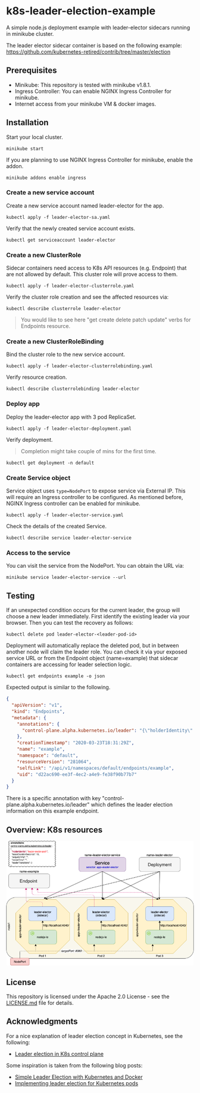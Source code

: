 # k8s-leader-election-example
A simple node.js deployment example with leader-elector sidecars running in minikube cluster. 

The leader elector sidecar container is based on the following example: https://github.com/kubernetes-retired/contrib/tree/master/election

## Prerequisites
* Minikube: This repository is tested with minikube v1.8.1.  
* Ingress Controller: You can enable NGINX Ingress Controller for minikube.
* Internet access from your minikube VM & docker images. 
 
## Installation 
Start your local cluster. 
```
minikube start
````

If you are planning to use NGINX Ingress Controller for minikube, enable the addon.

``` 
minikube addons enable ingress 
```

### Create a new service account
Create a new service account named leader-elector for the app. 

```
kubectl apply -f leader-elector-sa.yaml
```

Verify that the newly created service account exists.
```
kubectl get serviceaccount leader-elector
```

### Create a new ClusterRole
Sidecar containers need access to K8s API resources (e.g. Endpoint) that are not allowed by default. This cluster role will prove access to them. 
```
kubectl apply -f leader-elector-clusterrole.yaml
```

Verify the cluster role creation and see the affected resources via: 
```
kubectl describe clusterrole leader-elector
```
> You would like to see here "get create delete patch update" verbs for Endpoints resource.


### Create a new ClusterRoleBinding 
Bind the cluster role to the new service account.
```
kubectl apply -f leader-elector-clusterrolebinding.yaml
```
Verify resource creation.
```
kubectl describe clusterrolebinding leader-elector
```
### Deploy app
Deploy the leader-elector app with 3 pod ReplicaSet.
```
kubectl apply -f leader-elector-deployment.yaml
```
Verify deployment. 
> Completion might take couple of mins for the first time.
```
kubectl get deployment -n default
```

### Create Service object
Service object uses `type=NodePort` to expose service via External IP. This will require an Ingress controller to be configured. As mentioned before, NGINX Ingress controller can be enabled for minikube. 

```
kubectl apply -f leader-elector-service.yaml
```

Check the details of the created Service. 
```
kubectl describe service leader-elector-service
```

### Access to the service 

You can visit the service from the NodePort. You can obtain the URL via: 
```
minikube service leader-elector-service --url
``` 

## Testing
If an unexpected condition occurs for the current leader, the group will choose a new leader immediately. First identify the existing leader via your browser. Then you can test the recovery as follows: 
```
kubectl delete pod leader-elector-<leader-pod-id>
```

Deployment will automatically replace the deleted pod, but in between another node will claim the leader role. You can check it via your exposed service URL or from the Endpoint object (name=example) that sidecar containers are accessing for leader selection logic. 

```
kubectl get endpoints example -o json
```

Expected output is similar to the following. 
```json
{
  "apiVersion": "v1",
  "kind": "Endpoints",
  "metadata": {
    "annotations": {
      "control-plane.alpha.kubernetes.io/leader": "{\"holderIdentity\":\"leader-elector-7cbdd6bcc5-z79jc\",\"leaseDurationSeconds\":10,\"acquireTime\":\"2020-03-26T16:42:37Z\",\"renewTime\":\"2020-03-26T16:49:32Z\",\"leaderTransitions\":0}"
    },
    "creationTimestamp": "2020-03-23T18:31:29Z",
    "name": "example",
    "namespace": "default",
    "resourceVersion": "281064",
    "selfLink": "/api/v1/namespaces/default/endpoints/example",
    "uid": "d22ac690-ee3f-4ec2-a4e9-fe38f90b77b7"
  }
}
```

There is a specific annotation with key "control-plane.alpha.kubernetes.io/leader" which defines the leader election information on this example endpoint. 


## Overview: K8s resources

![k8s-leader-elector-example](/img/k8s-leader-elector-example.png)


## License

This repository is licensed under the Apache 2.0 License - see the [LICENSE.md](LICENSE.md) file for details.

## Acknowledgments

For a nice explanation of leader election concept in Kubernetes, see the following: 
* [Leader election in K8s control plane](https://blog.heptio.com/leader-election-in-kubernetes-control-plane-heptioprotip-1ed9fb0f3e6d)

Some inspiration is taken from the following blog posts: 
* [Simple Leader Election with Kubernetes and Docker](https://github.com/kubernetes-retired/contrib/tree/master/election)
* [Implementing leader election for Kubernetes pods](https://tunein.engineering/implementing-leader-election-for-kubernetes-pods-2477deef8f13)